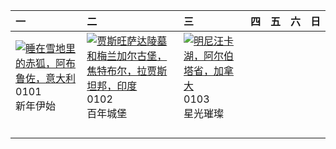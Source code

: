 | 一                                                                                                                                                                                     | 二                                                                                                                                                                                                            | 三                                                                                                                                                                                         | 四   | 五   | 六   | 日   |
|:--------------------------------------------------------------------------------------------------------------------------------------------------------------------------------------|:-------------------------------------------------------------------------------------------------------------------------------------------------------------------------------------------------------------|:------------------------------------------------------------------------------------------------------------------------------------------------------------------------------------------|:----|:----|:----|:----|
| [![](https://www.bing.com/th?id=OHR.SleepingFox_ZH-CN2622967726_320x240.jpg '睡在雪地里的赤狐，阿布鲁佐，意大利')](https://www.bing.com/th?id=OHR.SleepingFox_ZH-CN2622967726_UHD.jpg)<br>0101<br>新年伊始 | [![](https://www.bing.com/th?id=OHR.MehrangarhJodhpur_ZH-CN2855490711_320x240.jpg '贾斯旺萨达陵墓和梅兰加尔古堡，焦特布尔，拉贾斯坦邦，印度')](https://www.bing.com/th?id=OHR.MehrangarhJodhpur_ZH-CN2855490711_UHD.jpg)<br>0102<br>百年城堡 | [![](https://www.bing.com/th?id=OHR.MinnewankaLake_ZH-CN3020982568_320x240.jpg '明尼汪卡湖，阿尔伯塔省，加拿大')](https://www.bing.com/th?id=OHR.MinnewankaLake_ZH-CN3020982568_UHD.jpg)<br>0103<br>星光璀璨 |     |     |     |     |
|                                                                                                                                                                                       |                                                                                                                                                                                                              |                                                                                                                                                                                           |     |     |     |     |
|                                                                                                                                                                                       |                                                                                                                                                                                                              |                                                                                                                                                                                           |     |     |     |     |
|                                                                                                                                                                                       |                                                                                                                                                                                                              |                                                                                                                                                                                           |     |     |     |     |
|                                                                                                                                                                                       |                                                                                                                                                                                                              |                                                                                                                                                                                           |     |     |     |     |